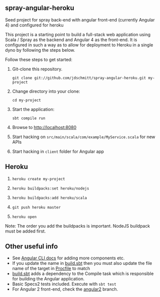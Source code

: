 ## spray-angular-heroku

Seed project for spray back-end with angular front-end (currently Angular 4) and configured for heroku

This project is a starting point to build a full-stack web application using Scala / Spray as the backend and Angular 4 as the front-end. It is configured in such a way as to allow for deployment to Heroku in a single dyno by following the steps below.

Follow these steps to get started:

1. Git-clone this repository.

   `git clone git://github.com/jdschmitt/spray-angular-heroku.git my-project`

2. Change directory into your clone:

   `cd my-project`

3. Start the application:

   `sbt compile run`

4. Browse to [http://localhost:8080](http://localhost:8080/)

5. Start hacking on `src/main/scala/com/example/MyService.scala` for new APIs

6. Start hacking in `client` folder for Angular app

## Heroku

1. `heroku create my-project`

2. `heroku buildpacks:set heroku/nodejs`

3. `heroku buildpacks:add heroku/scala`

4. `git push heroku master`

5. `heroku open`

Note: The order you add the buildpacks is important. NodeJS buildpack must be added first.

## Other useful info

* See [Angular CLI docs](https://github.com/angular/angular-cli/wiki) for adding more components etc.
* If you update the name in [build.sbt](build.sbt) then you must also update the file name of the target in [Procfile](Procfile) to match
* [build.sbt](build.sbt) adds a dependency to the Compile task which is responsible for building the Angular application.
* Basic Specs2 tests included. Execute with `sbt test`
* For Angular 2 front-end, check the [angular2](https://github.com/jdschmitt/spray-angular-heroku/tree/angular2) branch.